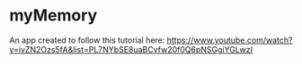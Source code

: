 # myMemory
An app created to follow this tutorial here: https://www.youtube.com/watch?v=ivZN2Ozs5fA&list=PL7NYbSE8uaBCvfw20f0Q6pNSGgiYGLwzI
